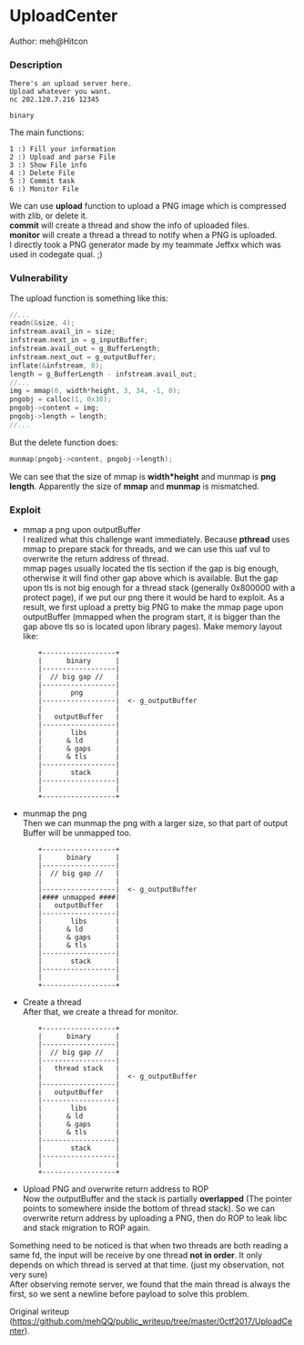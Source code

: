 # UploadCenter  

Author: meh@Hitcon  

### Description  
```  
There's an upload server here.  
Upload whatever you want.  
nc 202.120.7.216 12345

binary  
```  
The main functions:  
```  
1 :) Fill your information  
2 :) Upload and parse File  
3 :) Show File info  
4 :) Delete File  
5 :) Commit task  
6 :) Monitor File  
```  
We can use **upload** function to upload a PNG image which is compressed with
zlib, or delete it.  
**commit** will create a thread and show the info of uploaded files.  
**monitor** will create a thread a thread to notify when a PNG is uploaded.  
I directly took a PNG generator made by my teammate Jeffxx which was used in
codegate qual. ;)

### Vulnerability  
The upload function is something like this:  
```c  
//...  
readn(&size, 4);  
infstream.avail_in = size;  
infstream.next_in = g_inputBuffer;  
infstream.avail_out = g_BufferLength;  
infstream.next_out = g_outputBuffer;  
inflate(&infstream, 0);  
length = g_BufferLength - infstream.avail_out;  
//...  
img = mmap(0, width*height, 3, 34, -1, 0);  
pngobj = calloc(1, 0x30);  
pngobj->content = img;  
pngobj->length = length;  
//...  
```  
But the delete function does:  
```c  
munmap(pngobj->content, pngobj->length);  
```  
We can see that the size of mmap is **width*height** and munmap is **png
length**. Apparently the size of **mmap** and **munmap** is mismatched.  

### Exploit  
* mmap a png upon outputBuffer    
I realized what this challenge want immediately. Because **pthread** uses mmap
to prepare stack for threads, and we can use this uaf vul to overwrite the
return address of thread.  
mmap pages usually located  the tls section if the gap is big enough,
otherwise it will find other gap above which is available. But the gap upon
tls is not big enough for a thread stack (generally 0x800000 with a protect
page), if we put our png there it would be hard to exploit. As a result, we
first upload a pretty big PNG to make the mmap page upon outputBuffer (mmapped
when the program start, it is bigger than the gap above tls so is located upon
library pages). Make memory layout like:  

```  
       +------------------+  
       |      binary      |  
       |------------------|  
       |  // big gap //   |  
       |------------------|  
       |       png        |  
       |------------------|  <- g_outputBuffer  
       |                  |  
       |   outputBuffer   |  
       |------------------|  
       |       libs       |  
       |      & ld        |  
       |      & gaps      |  
       |      & tls       |  
       |------------------|  
       |       stack      |  
       |------------------|  
       |                  |  
       +------------------+  
```  
* munmap the png    
Then we can munmap the png with a larger size, so that part of output Buffer
will be unmapped too.  
```  
       +------------------+  
       |      binary      |  
       |------------------|  
       |  // big gap //   |  
       |                  |  
       |------------------|  <- g_outputBuffer  
       |#### unmapped ####|  
       |   outputBuffer   |  
       |------------------|  
       |       libs       |  
       |      & ld        |  
       |      & gaps      |  
       |      & tls       |  
       |------------------|  
       |       stack      |  
       |------------------|  
       |                  |  
       +------------------+  
```  
* Create a thread    
After that, we create a thread for monitor.  
```  
       +------------------+  
       |      binary      |  
       |------------------|  
       |  // big gap //   |  
       |------------------|  
       |   thread stack   |  
       |                  |  <- g_outputBuffer  
       |------------------|  
       |   outputBuffer   |  
       |------------------|  
       |       libs       |  
       |      & ld        |  
       |      & gaps      |  
       |      & tls       |  
       |------------------|  
       |       stack      |  
       |------------------|  
       |                  |  
       +------------------+  
```

* Upload PNG and overwrite return address to ROP    
Now the outputBuffer and the stack is partially **overlapped** (The pointer
points to somewhere inside the bottom of thread stack). So we can overwrite
return address by uploading a PNG, then do ROP to leak libc and stack
migration to ROP again.  

Something need to be noticed is that when two threads are both reading a same
fd, the input will be receive by one thread **not in order**. It only depends
on which thread is served at that time. (just my observation, not very sure)  
After observing remote server, we found that the main thread is always the
first, so we sent a newline before payload to solve this problem.  

Original writeup
(https://github.com/mehQQ/public_writeup/tree/master/0ctf2017/UploadCenter).